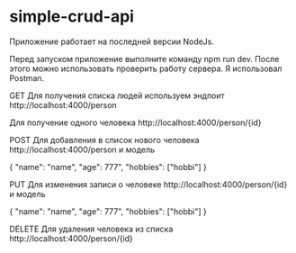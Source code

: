 # simple-crud-api

Приложение работает на последней версии NodeJs.

Перед запуском приложение выполните команду npm run dev.
После этого можно использовать проверить работу сервера. Я использовал Postman.

GET
Для получения списка людей используем эндпоит http://localhost:4000/person

Для получение одного человека http://localhost:4000/person/{id}

POST
Для добавления в список нового человека http://localhost:4000/person и модель

{
    "name": "name",
    "age": 777",
    "hobbies": ["hobbi"]
}

PUT
Для изменения записи о человеке http://localhost:4000/person/{id} и модель

{
    "name": "name",
    "age": 777",
    "hobbies": ["hobbi"]
}

DELETE
Для удаления человека из списка http://localhost:4000/person/{id}